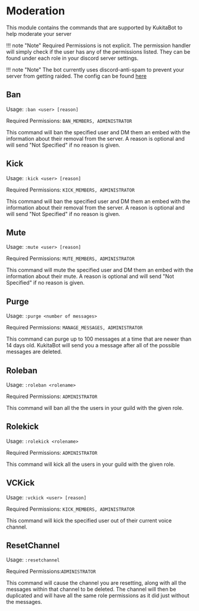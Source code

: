 # Moderation 
This module contains the commands that are supported by KukitaBot to help moderate your server

!!! note "Note"
    Required Permissions is not explicit. The permission handler will simply check if the user has any of the permissions listed. They can be found under each role
    in your discord server settings.

!!! note "Note"
    The bot currently uses discord-anti-spam to prevent your server from getting raided. The config can be found [here](https://github.com/sp00p/Kukita/blob/d1183ab9cb56f8f2b230a3b26a99927342a3f6a2/index.js#L10)

## Ban
Usage: `:ban <user> [reason]`  

Required Permissions: `BAN_MEMBERS, ADMINISTRATOR`

This command will ban the specified user and DM them an embed with the information about their removal from the server. A reason is optional and will send 
"Not Specified" if no reason is given.

## Kick
Usage: `:kick <user> [reason]`   

Required Permissions: `KICK_MEMBERS, ADMINISTRATOR`

This command will ban the specified user and DM them an embed with the information about their removal from the server. A reason is optional and will send 
"Not Specified" if no reason is given.

## Mute
Usage: `:mute <user> [reason]`

Required Permissions: `MUTE_MEMBERS, ADMINISTRATOR`

This command will mute the specified user and DM them an embed with the information about their mute. 
A reason is optional and will send "Not Specified" if no reason is given.

## Purge
Usage: `:purge <number of messages>`  

Required Permissions: `MANAGE_MESSAGES, ADMINISTRATOR`

This command can purge up to 100 messages at a time that are newer than 14 days old. KukitaBot will send you a message after all of the possible messages 
are deleted.

## Roleban
Usage: `:roleban <rolename>`  

Required Permissions: `ADMINISTRATOR`

This command will ban all the the users in your guild with the given role.

## Rolekick 
Usage: `:rolekick <rolename>`  

Required Permissions: `ADMINISTRATOR`

This command will kick all the users in your guild with the given role.

## VCKick
Usage: `:vckick <user> [reason]`  

Required Permissions: `KICK_MEMBERS, ADMINISTRATOR`

This command will kick the specified user out of their current voice channel.

## ResetChannel
Usage: `:resetchannel`  

Required Permissions:`ADMINISTRATOR`

This command will cause the channel you are resetting, along with all the messages within that channel to be deleted. The channel will then be duplicated 
and will have all the same role permissions as it did just without the messages.

